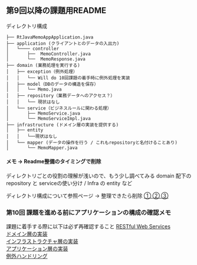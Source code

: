 ## 第9回以降の課題用README

ディレクトリ構成

```
├── RtJavaMemoAppApplication.java
├── application (クライアントとのデータの入出力)
│   └──── controller
│       ├──  MemoController.java
│       └──  MemoResponse.java
├── domain (業務処理を実行する)
│   ├── exception（例外処理）
│   │   └── Will do 10回課題の着手時に例外処理を実装
│   ├── model（DBのデータの構造を保存）
│   │   └── Memo.java
│   ├── repository（業務データへのアクセス？）
│   │   └── 現状はなし
│   └── service（ビジネスルールに関わる処理）
│       ├── MemoService.java
│       └── MemoServiceImpl.java
├── infrastructure (ドメイン層の実装を提供する)
│   ├── entity
│   │   └──現状はなし 
│   └── mapper (データの操作を行う / これもrepositoryと名付けることあり)
│       └── MemoMapper.java
```

#### メモ → Readme整備のタイミングで削除

ディレクトリごとの役割の理解が浅いので、もう少し調べてみる
domain 配下の repository と serviceの使い分け / Infra の entity など

ディレクトリ構成について参照ページ → 整理できたら削除
[① ](http://terasolunaorg.github.io/guideline/current/ja/Overview/ApplicationLayering.html)
[② ](https://qiita.com/YutaKase6/items/7d88fa23f81366905270)
[③ ](https://cs27.org/wiki/kobespiral2021/?SpringBoot/%E5%90%84%E3%83%AC%E3%82%A4%E3%83%A4%E3%81%AE%E8%B2%AC%E5%8B%99)

### 第10回 課題を進める前にアプリケーションの構成の確認メモ

課題に着手する際に以下は必ず再確認すること
[RESTful Web Services](http://terasolunaorg.github.io/guideline/current/ja/ArchitectureInDetail/WebServiceDetail/REST.html#resthowtouseapplicationsettings)  
[ドメイン層の実装](http://terasolunaorg.github.io/guideline/current/ja/ImplementationAtEachLayer/DomainLayer.html)  
[インフラストラクチャ層の実装](http://terasolunaorg.github.io/guideline/current/ja/ImplementationAtEachLayer/InfrastructureLayer.html)  
[アプリケーション層の実装](http://terasolunaorg.github.io/guideline/current/ja/ImplementationAtEachLayer/ApplicationLayer.html)  
[例外ハンドリング](http://terasolunaorg.github.io/guideline/current/ja/ArchitectureInDetail/WebApplicationDetail/ExceptionHandling.html)  



